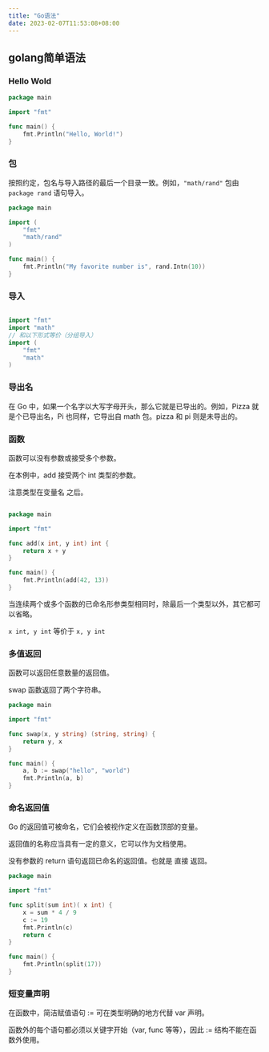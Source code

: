 ```yaml
---
title: "Go语法"
date: 2023-02-07T11:53:08+08:00
---
```



## golang简单语法

### Hello Wold

```go
package main

import "fmt"

func main() {
    fmt.Println("Hello, World!")
}
```

### 包

按照约定，包名与导入路径的最后一个目录一致。例如，`"math/rand"` 包由 `package rand` 语句导入。

```go
package main

import (
	"fmt"
	"math/rand"
)

func main() {
	fmt.Println("My favorite number is", rand.Intn(10))
}


```

### 导入

```go

import "fmt"
import "math"
// 和以下形式等价（分组导入）
import (
	"fmt"
	"math"
)

```

### 导出名

在 Go 中，如果一个名字以大写字母开头，那么它就是已导出的。例如，Pizza 就是个已导出名，Pi 也同样，它导出自 math 包。pizza 和 pi 则是未导出的。

### 函数

函数可以没有参数或接受多个参数。

在本例中，add 接受两个 int 类型的参数。

注意类型在变量名 之后。

```go

package main

import "fmt"

func add(x int, y int) int {
	return x + y
}

func main() {
	fmt.Println(add(42, 13))
}

```

当连续两个或多个函数的已命名形参类型相同时，除最后一个类型以外，其它都可以省略。

`x int, y int` 等价于 `x, y int`

### 多值返回

函数可以返回任意数量的返回值。

swap 函数返回了两个字符串。

```go
package main

import "fmt"

func swap(x, y string) (string, string) {
	return y, x
}

func main() {
	a, b := swap("hello", "world")
	fmt.Println(a, b)
}

```

### 命名返回值

Go 的返回值可被命名，它们会被视作定义在函数顶部的变量。

返回值的名称应当具有一定的意义，它可以作为文档使用。

没有参数的 return 语句返回已命名的返回值。也就是 直接 返回。

```go
package main

import "fmt"

func split(sum int)( x int) {
	x = sum * 4 / 9
	c := 19
	fmt.Println(c)
	return c
}

func main() {
	fmt.Println(split(17))
}
```

### 短变量声明

在函数中，简洁赋值语句 := 可在类型明确的地方代替 var 声明。

函数外的每个语句都必须以关键字开始（var, func 等等），因此 := 结构不能在函数外使用。